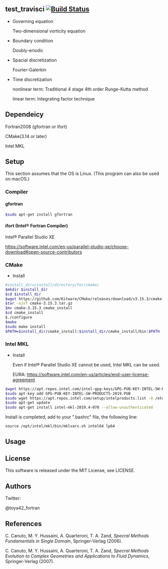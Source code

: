 ## test_travisci [![Build Status](https://travis-ci.org/toya42/test_travisci.svg?branch=master)](https://travis-ci.org/toya42/test_travisci)

* Governing equation

  Two-dimensional vorticity equation

* Boundary condition

  Doubly-eriodic

* Spacial discretization 

  Fourier-Galerkin

* Time discretization

  nonlinear term: Traditional 4 stage 4th order Runge-Kutta method

  linear term: Integrating factor technique

## Dependeicy

Fortran2008 (gfortran or ifort)

CMake(3.14 or later)

Intel MKL



## Setup

This section assumes that the OS is Linux. (This program can also be used on macOS.)

### Compiler

#### gfortran

```bash
$sudo apt-get install gfortran
```

#### ifort (Intel® Fortran Compiler)

Intel® Parallel Studio XE

https://software.intel.com/en-us/parallel-studio-xe/choose-download#open-source-contributors



### CMake

* Install

```bash
#install_dir=/install/directory/for/cmake/
$mkdir $install_dir 
$cd $install_dir
$wget https://github.com/Kitware/CMake/releases/download/v3.15.3/cmake-3.15.3.tar.gz  
$tar -xzvf cmake-3.15.3.tar.gz
$mv cmake-3.15.3 cmake_install
$cd cmake_install
$./configure 
$make
$sudo make install
$PATH=$install_dir/cmake_install:$install_dir/cmake_install/bin:$PATH
```



### Intel MKL

* Install

  Even if Intel® Parallel Studio XE cannot be used, Intel MKL can be used.

  EURA: https://software.intel.com/en-us/articles/end-user-license-agreement

```bash
$wget https://apt.repos.intel.com/intel-gpg-keys/GPG-PUB-KEY-INTEL-SW-PRODUCTS-2019.PUB
$sudo apt-key add GPG-PUB-KEY-INTEL-SW-PRODUCTS-2019.PUB
$sudo wget https://apt.repos.intel.com/setup/intelproducts.list -O /etc/apt/sources.list.d/intelproducts.list 
$sudo apt-get update
$sudo apt-get install intel-mkl-2019.4-070 --allow-unauthenticated
```

Install is completed, add to your ".bashrc" file, the following line:

```bash:~/.bashrc
source /opt/intel/mkl/bin/mklvars.sh intel64 lp64
```



## Usage



## License

This software is released under the MIT License, see LICENSE.

## Authors

Twitter:

@toya42_fortran

## References

C. Canuto, M. Y. Hussaini, A. Quarteroni, T. A. Zand, *Specral Methods Fundamentals in Single Domain*, Springer-Verlag (2006).

C. Canuto, M. Y. Hussaini, A. Quarteroni, T. A. Zand, *Specral Methods Evolution to Complex Geometries and Applications to Fluid Dynamics*, Springer-Verlag (2007).
